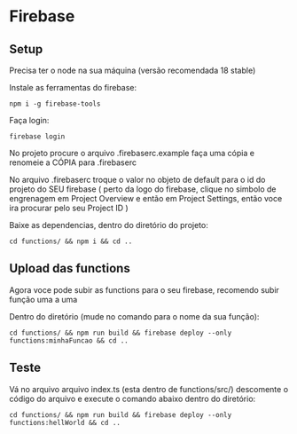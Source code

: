 # Firebase
## Setup
Precisa ter o node na sua máquina (versão recomendada 18 stable)

Instale as ferramentas do firebase:

    npm i -g firebase-tools

Faça login:

    firebase login

No projeto procure o arquivo .firebaserc.example faça uma cópia e renomeie a CÓPIA para .firebaserc

No arquivo .firebaserc troque o valor no objeto de default para o id do projeto do SEU firebase (
    perto da logo do firebase, clique no simbolo de engrenagem em Project Overview e então em Project Settings, então voce ira procurar pelo seu Project ID 
)

Baixe as dependencias, dentro do diretório do projeto:
    
    cd functions/ && npm i && cd ..

## Upload das functions
Agora voce pode subir as functions para o seu firebase, recomendo subir função uma a uma

Dentro do diretório (mude no comando para o nome da sua função):
    
    cd functions/ && npm run build && firebase deploy --only functions:minhaFuncao && cd ..

## Teste

Vá no arquivo arquivo index.ts (esta dentro de functions/src/) descomente o código do arquivo e execute o comando abaixo dentro do diretório:

    cd functions/ && npm run build && firebase deploy --only functions:hellWorld && cd ..
